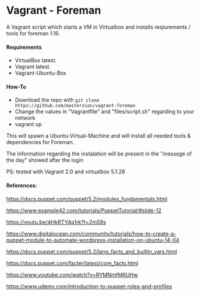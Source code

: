 # Vagrant - Foreman

A Vagrant script which starts a VM in Virtualbox and installs reqiurements / tools for foreman 1.16. 

#### Requirements 

* VirtualBox latest.
* Vagrant latest. 
* Vagrant-Ubuntu-Box

#### How-To

* Download the repo with ```git clone https://github.com/masterzion/vagrant-foreman```
* Change the values in "Vagrantfile" and "files/script.sh" regarding to your network
* vagrant up

This will spawn a Ubuntu-Virtual-Machine and will install all needed tools & dependencies for Foreman.

The information regarding the instalation will be present in the "message of the day" showed after the login

PS: tested with Vagrant 2.0 and virtualbox 5.1.28


#### References: 

https://docs.puppet.com/puppet/5.2/modules_fundamentals.html

https://www.example42.com/tutorials/PuppetTutorial/#slide-12

https://youtu.be/4HkRTY4q1rk?t=2m59s

https://www.digitalocean.com/community/tutorials/how-to-create-a-puppet-module-to-automate-wordpress-installation-on-ubuntu-14-04

https://docs.puppet.com/puppet/5.2/lang_facts_and_builtin_vars.html

https://docs.puppet.com/facter/latest/core_facts.html

https://www.youtube.com/watch?v=RYMNmfM6UHw

https://www.udemy.com/introduction-to-puppet-roles-and-profiles
